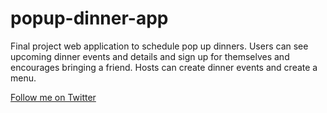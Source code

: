 # popup-dinner-app
Final project web application to schedule pop up dinners. Users can see upcoming dinner events and details and sign up for themselves and encourages bringing a friend. Hosts can create dinner events and create a menu. 

[Follow me on Twitter][Twitter]

[Twitter]: <https://twitter.com/eschh>

